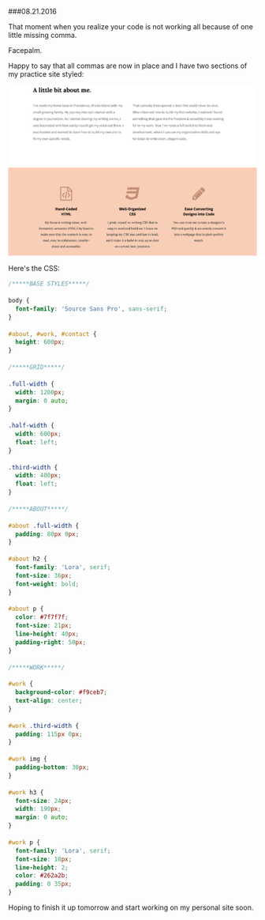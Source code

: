 ###08.21.2016

That moment when you realize your code is not working all because of one little missing comma. 

Facepalm.

Happy to say that all commas are now in place and I have two sections of my practice site styled:

![Practice Site 082116](/082116.png)

Here's the CSS:
```css
/*****BASE STYLES*****/

body {
  font-family: 'Source Sans Pro', sans-serif;
}

#about, #work, #contact {
  height: 600px;
}

/*****GRID*****/

.full-width {
  width: 1200px;
  margin: 0 auto;
}

.half-width {
  width: 600px;
  float: left;
}

.third-width {
  width: 400px;
  float: left;
}

/*****ABOUT*****/

#about .full-width {
  padding: 80px 0px;
}

#about h2 {
  font-family: 'Lora', serif;
  font-size: 36px;
  font-weight: bold;
}

#about p {
  color: #7f7f7f;
  font-size: 21px;
  line-height: 40px;
  padding-right: 50px;
}

/*****WORK*****/

#work {
  background-color: #f9ceb7;
  text-align: center;
}

#work .third-width {
  padding: 115px 0px;
}

#work img {
  padding-bottom: 30px;
}

#work h3 {
  font-size: 24px;
  width: 190px;
  margin: 0 auto;
}

#work p {
  font-family: 'Lora', serif;
  font-size: 18px;
  line-height: 2;
  color: #262a2b;
  padding: 0 35px;
}
```

Hoping to finish it up tomorrow and start working on my personal site soon.
